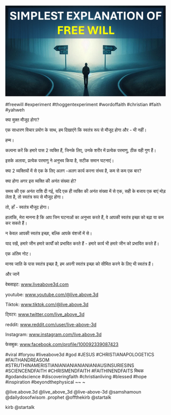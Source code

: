 ![Video cover image](../cover.jpg "cover photo")

#freewill #experiment #thoggentexperiment #wordoffaith #christian #faith #yahweh

क्या मुक्त मौजूद होगा?

एक साधारण विचार प्रयोग के साथ, हम दिखाएंगे कि स्वतंत्र रूप से मौजूद होगा और - भी नहीं।

हम्म।

कल्पना करें कि हमारे पास 2 व्यक्ति हैं, जिनके लिए, उनके शरीर में प्रत्येक परमाणु, ठीक वही गुण हैं।

इसके अलावा, प्रत्येक परमाणु ने अनुभव किया है, सटीक समान घटनाएं।

क्या 2 व्यक्तियों में से एक के लिए अलग -अलग कार्य करना संभव है, कम से कम एक बार?

क्या होगा अगर इस व्यक्ति की अनंत संख्या हो?

समय की एक अनंत राशि दी गई, यदि एक ही व्यक्ति की अनंत संख्या में से एक, सही के बजाय एक बाएं मोड़ लेता है, तो स्वतंत्र रूप से मौजूद होगा।

तो, हाँ - स्वतंत्र मौजूद होगा।

हालांकि, मेरा मानना ​​है कि आप जिन घटनाओं का अनुभव करते हैं, वे आपकी स्वतंत्र इच्छा को बढ़ा या कम कर सकते हैं।

न केवल आपकी स्वतंत्र इच्छा, बल्कि आपके वंशजों में से।

याद रखें, हमारे जीन हमारे कार्यों को प्रभावित करते हैं - हमारे कार्य भी हमारे जीन को प्रभावित करते हैं।

एक अंतिम नोट।

मानव जाति के पास स्वतंत्र इच्छा है, हम अपनी स्वतंत्र इच्छा को सीमित करने के लिए भी स्वतंत्र हैं।

और जानें

वेबसाइट: www.liveabove3d.com

youtube: www.youtube.com/@live.above.3d

Tiktok: www.tiktok.com/@live.above.3d

ट्विटर: www.twitter.com/live_above_3d

reddit: www.reddit.com/user/live-above-3d

Instagram: www.instagram.com/live.above.3d

फेसबुक: www.facebook.com/profile/100092339087423

#viral #foryou #liveabove3d #god #JESUS ​​#CHRISTIANAPOLOGETICS #FAITHANDREASOM #STRUTHINAMERISTIANIANIANIANIANIANIAUSINSURIESINS #SCIENCENDFAITH #CHRISMENDFAITH #FAITHINENDFAITS मिथक #godandscience #discoveringfaith #christianliving #blessed #hope #inspiration #beyondthephysical ~~ ~

@live.above.3d @live_above_3d @live-above-3d @samshamoun @dailydosofwisom .prophet @offthekirb @startalk

kirb @startalk